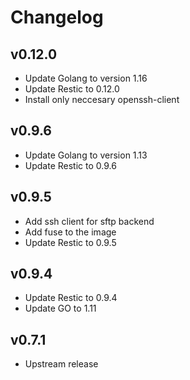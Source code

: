 # Changelog

## v0.12.0

  * Update Golang to version 1.16
  * Update Restic to 0.12.0
  * Install only neccesary openssh-client

## v0.9.6

  * Update Golang to version 1.13
  * Update Restic to 0.9.6

## v0.9.5

  * Add ssh client for sftp backend
  * Add fuse to the image
  * Update Restic to 0.9.5

## v0.9.4

  * Update Restic to 0.9.4
  * Update GO to 1.11

## v0.7.1

* Upstream release
